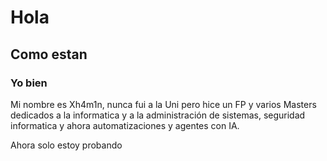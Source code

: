 # Hola

## Como estan

### Yo bien

Mi nombre es Xh4m1n, nunca fui a la Uni pero hice un FP y varios Masters dedicados a la informatica y a la administración de sistemas, seguridad informatica y ahora automatizaciones y agentes con IA.

Ahora solo estoy probando